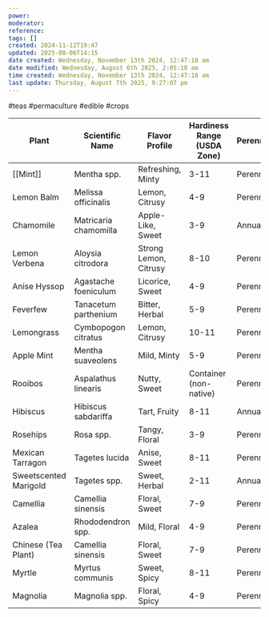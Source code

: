 ```yaml
---
power: 
moderator: 
reference: 
tags: []
created: 2024-11-12T19:47
updated: 2025-08-06T14:15
date created: Wednesday, November 13th 2024, 12:47:18 am
date modified: Wednesday, August 6th 2025, 2:05:18 am
time created: Wednesday, November 13th 2024, 12:47:18 am
last update: Thursday, August 7th 2025, 9:27:07 pm
---
```

#teas #permaculture #edible #crops 

| Plant                 | Scientific Name       | Flavor Profile        | Hardiness Range (USDA Zone) | Perennial/Annual/Biennial |
| --------------------- | --------------------- | --------------------- | --------------------------- | ------------------------- |
| [[Mint]]              | Mentha spp.           | Refreshing, Minty     | 3-11                        | Perennial                 |
| Lemon Balm            | Melissa officinalis   | Lemon, Citrusy        | 4-9                         | Perennial                 |
| Chamomile             | Matricaria chamomilla | Apple-Like, Sweet     | 3-9                         | Annual                    |
| Lemon Verbena         | Aloysia citrodora     | Strong Lemon, Citrusy | 8-10                        | Perennial                 |
| Anise Hyssop          | Agastache foeniculum  | Licorice, Sweet       | 4-9                         | Perennial                 |
| Feverfew              | Tanacetum parthenium  | Bitter, Herbal        | 5-9                         | Perennial                 |
| Lemongrass            | Cymbopogon citratus   | Lemon, Citrusy        | 10-11                       | Perennial                 |
| Apple Mint            | Mentha suaveolens     | Mild, Minty           | 5-9                         | Perennial                 |
| Rooibos               | Aspalathus linearis   | Nutty, Sweet          | Container (non-native)      | Perennial (indoors)       |
| Hibiscus              | Hibiscus sabdariffa   | Tart, Fruity          | 8-11                        | Annual                    |
| Rosehips              | Rosa spp.             | Tangy, Floral         | 3-9                         | Perennial                 |
| Mexican Tarragon      | Tagetes lucida        | Anise, Sweet          | 8-11                        | Perennial                 |
| Sweetscented Marigold | Tagetes spp.          | Sweet, Herbal         | 2-11                        | Annual                    |
| Camellia              | Camellia sinensis     | Floral, Sweet         | 7-9                         | Perennial                 |
| Azalea                | Rhododendron spp.     | Mild, Floral          | 4-9                         | Perennial                 |
| Chinese (Tea Plant)   | Camellia sinensis     | Floral, Sweet         | 7-9                         | Perennial                 |
| Myrtle                | Myrtus communis       | Sweet, Spicy          | 8-11                        | Perennial                 |
| Magnolia              | Magnolia spp.         | Floral, Spicy         | 4-9                         | Perennial                 |
